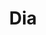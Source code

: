 ---
title: "Dia"
url: /ciudad-autonoma-de-buenos-aires/dia-avenida-triunvirato-3/
shop: supermercado
---